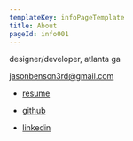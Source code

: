 ```yaml
---
templateKey: infoPageTemplate
title: About
pageId: info001
---
```


designer/developer, atlanta ga

jasonbenson3rd@gmail.com

- <a href="src/assets/files/benson-resume-2019.pdf" target="_blank" rel="noopener noreferrer">resume</a>

- <a href="https://github.com/jasonpbenson" target="_blank" rel="noopener noreferrer">github</a>

- <a href="https://www.linkedin.com/in/jason-paul-benson/" target="_blank" rel="noopener noreferrer">linkedin</a>
